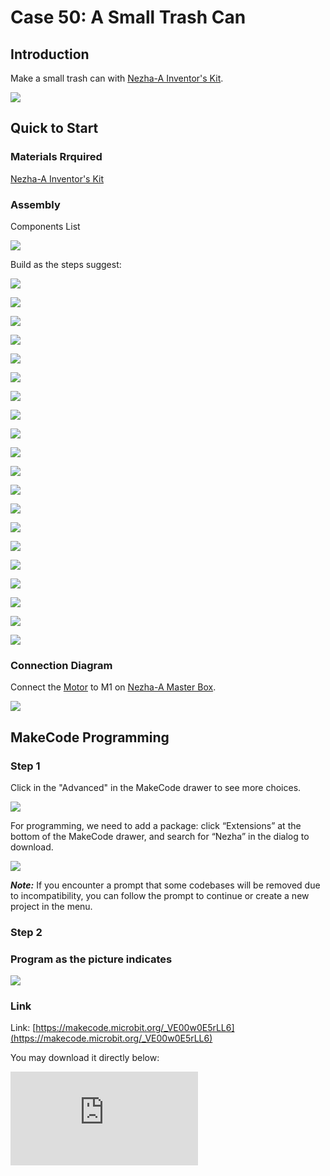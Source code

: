 # Case 50: A Small Trash Can

## Introduction

Make a small trash can with [Nezha-A Inventor's Kit](https://www.elecfreaks.com/nezha-inventor-s-kit-for-micro-bit-without-micro-bit-board.html).


![](./images/50_1.png)

## Quick to Start

### Materials Rrquired

[Nezha-A Inventor's Kit](https://www.elecfreaks.com/nezha-inventor-s-kit-for-micro-bit-without-micro-bit-board.html)

### Assembly

Components List

![](./images/neza-inventor-s-kit-case-50-02.png)

Build as the steps suggest:

![](./images/neza-inventor-s-kit-step-50-01.png)

![](./images/neza-inventor-s-kit-step-50-02.png)

![](./images/neza-inventor-s-kit-step-50-03.png)

![](./images/neza-inventor-s-kit-step-50-04.png)

![](./images/neza-inventor-s-kit-step-50-05.png)

![](./images/neza-inventor-s-kit-step-50-06.png)

![](./images/neza-inventor-s-kit-step-50-07.png)

![](./images/neza-inventor-s-kit-step-50-08.png)

![](./images/neza-inventor-s-kit-step-50-09.png)

![](./images/neza-inventor-s-kit-step-50-10.png)

![](./images/neza-inventor-s-kit-step-50-11.png)

![](./images/neza-inventor-s-kit-step-50-12.png)

![](./images/neza-inventor-s-kit-step-50-13.png)

![](./images/neza-inventor-s-kit-step-50-14.png)

![](./images/neza-inventor-s-kit-step-50-15.png)

![](./images/neza-inventor-s-kit-step-50-16.png)

![](./images/neza-inventor-s-kit-step-50-17.png)

![](./images/neza-inventor-s-kit-step-50-18.png)

![](./images/neza-inventor-s-kit-step-50-19.png)

![](./images/neza-inventor-s-kit-step-50-20.png)



### Connection Diagram

Connect the [Motor](https://shop.elecfreaks.com/products/elecfreaks-high-speed-building-blocks-motor?_pos=4&_sid=a2da3fff8&_ss=r) to M1 on [Nezha-A Master Box](https://shop.elecfreaks.com/products/elecfreaks-nezha-breakout-board?_pos=1&_sid=00432325a&_ss=rl).

![](./images/neza-inventor-s-kit-case-48-03.png)


## MakeCode Programming

### Step 1
Click in the "Advanced" in the MakeCode drawer to see more choices.

![](./images/neza-inventor-s-kit-case-37-04.png)

For programming, we need to add a package: click “Extensions” at the bottom of the MakeCode drawer, and search for “Nezha” in the dialog to download.

![](./images/neza-inventor-s-kit-case-37-06.png)

***Note:*** If you encounter a prompt that some codebases will be removed due to incompatibility, you can follow the prompt to continue or create a new project in the menu.

### Step 2
### Program as the picture indicates

![](./images/neza-inventor-s-kit-case-50-07.png)

### Link
Link: [https://makecode.microbit.org/_VE00w0E5rLL6](https://makecode.microbit.org/_VE00w0E5rLL6)

You may download it directly below:

<div
    style={{
        position: 'relative',
        paddingBottom: '60%',
        overflow: 'hidden',
    }}
>
    <iframe
        src="https://makecode.microbit.org/_VE00w0E5rLL6"
        frameborder="0"
        sandbox="allow-popups allow-forms allow-scripts allow-same-origin"
        style={{
            position: 'absolute',
            width: '100%',
            height: '100%',
        }}
    />
</div>

### Result

Press button A to open the lid of the trash can; press button B to close it.

![](./images/50_2.gif)
